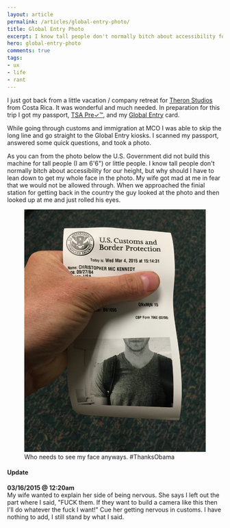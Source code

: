 ```yaml
---
layout: article
permalink: /articles/global-entry-photo/
title: Global Entry Photo
excerpt: I know tall people don't normally bitch about accessibility for our height, but why should I have to lean down to get my whole face in the photo.
hero: global-entry-photo
comments: true
tags:
- ux
- life
- rant
---
```


<p>I just got back from a little vacation / company retreat for <a href="http://theronstudios.com">Theron Studios</a> from Costa Rica. It was wonderful and much needed. In preparation for this trip I got my passport, <a href="http://www.tsa.gov/tsa-precheck-application-program">TSA Pre&#x2713;&trade;</a>, and my <a href="http://www.cbp.gov/global-entry/about">Global Entry</a> card.</p>

<p>While going through customs and immigration at MCO I was able to skip the long line and go straight to the Global Entry kiosks. I scanned my passport, answered some quick questions, and took a photo.</p>

<p>As you can from the photo below the U.S. Government did not build this machine for tall people (I am 6'6") or little people. I know tall people don't normally bitch about accessibility for our height, but why should I have to lean down to get my whole face in the photo. My wife got mad at me in fear that we would not be allowed through. When we approached the finial station for getting back in the country the guy looked at the photo and then looked up at me and just rolled his eyes.</p>

<figure class="center">
<img src="/assets/posts/global-entry-photo/photo.jpg"/>
<figcaption>Who needs to see my face anyways. #ThanksObama</figcaption>
</figure>

<h4>Update</h4>
<p><strong>03/16/2015 @ 12:20am</strong><br/>My wife wanted to explain her side of being nervous. She says I left out the part where I said, "FUCK them. If they want to build a camera like this then I'll do whatever the fuck I want!" Cue her getting nervous in customs. I have nothing to add, I still stand by what I said.</p>
